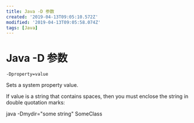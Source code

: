 ```yaml
---
title: Java -D 参数
created: '2019-04-13T09:05:10.572Z'
modified: '2019-04-13T09:05:58.074Z'
tags: [Java]
---
```


# Java -D 参数

`-Dproperty=value`

Sets a system property value.

If value is a string that contains spaces, then you must enclose the string in double quotation marks:

java -Dmydir="some string" SomeClass
